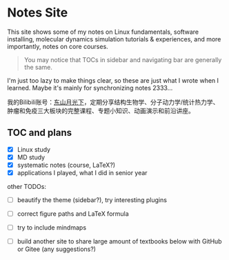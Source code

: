 # Notes Site

This site shows some of my notes on Linux fundamentals, software installing, molecular dynamics simulation tutorials \& experiences, and more importantly, notes on core courses.

> You may notice that TOCs in sidebar and navigating bar are generally the same.

I'm just too lazy to make things clear, so these are just what I wrote when I learned. Maybe it's mainly for synchronizing notes 2333...

我的Bilibili账号：[东山月光下](https://space.bilibili.com/441196634)，定期分享结构生物学、分子动力学/统计热力学、肿瘤和免疫三大板块的完整课程、专题小知识、动画演示和前沿讲座。


## TOC and plans

- [x] Linux study
- [x] MD study
- [x] systematic notes (course, LaTeX?)
- [x] applications I played, what I did in senior year

other TODOs:

- [ ] beautify the theme (sidebar?), try interesting plugins
- [ ] correct figure paths and LaTeX formula
- [ ] try to include mindmaps
- [ ] build another site to share large amount of textbooks below with GitHub or Gitee (any suggestions?)

